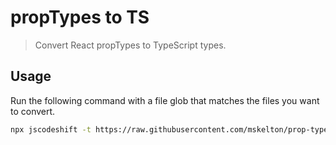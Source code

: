 # propTypes to TS

> Convert React propTypes to TypeScript types.

## Usage

Run the following command with a file glob that matches the files you want to convert.

```sh
npx jscodeshift -t https://raw.githubusercontent.com/mskelton/prop-types-to-ts/master/src/transform.js **/*.{js,jsx}
```
